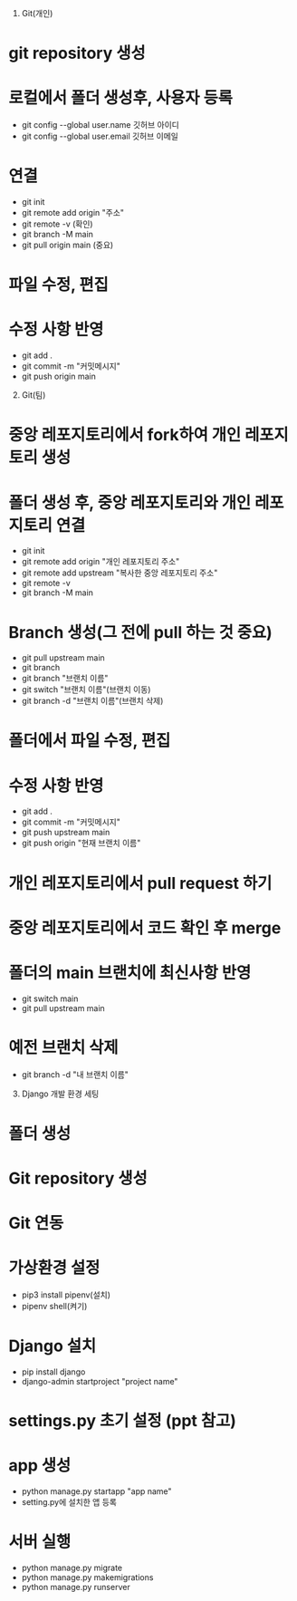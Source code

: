 1. Git(개인)
# git repository 생성
# 로컬에서 폴더 생성후, 사용자 등록
- git config --global user.name 깃허브 아이디
- git config --global user.email 깃허브 이메일
# 연결
- git init
- git remote add origin "주소"
- git remote -v (확인)
- git branch -M main
- git pull origin main (중요)
# 파일 수정, 편집
# 수정 사항 반영
- git add .
- git commit -m "커밋메시지"
- git push origin main

2. Git(팀)
# 중앙 레포지토리에서 fork하여 개인 레포지토리 생성
# 폴더 생성 후, 중앙 레포지토리와 개인 레포지토리 연결
- git init
- git remote add origin "개인 레포지토리 주소"
- git remote add upstream "복사한 중앙 레포지토리 주소"
- git remote -v
- git branch -M main
# Branch 생성(그 전에 pull 하는 것 중요)
- git pull upstream main
- git branch
- git branch "브랜치 이름"
- git switch "브랜치 이름"(브랜치 이동)
- git branch -d "브랜치 이름"(브랜치 삭제)
# 폴더에서 파일 수정, 편집
# 수정 사항 반영
- git add .
- git commit -m "커밋메시지"
- git push upstream main
- git push origin "현재 브랜치 이름"
# 개인 레포지토리에서 pull request 하기
# 중앙 레포지토리에서 코드 확인 후 merge
# 폴더의 main 브랜치에 최신사항 반영
- git switch main
- git pull upstream main
# 예전 브랜치 삭제
- git branch -d "내 브랜치 이름"

3. Django 개발 환경 세팅
# 폴더 생성
# Git repository 생성
# Git 연동
# 가상환경 설정
- pip3 install pipenv(설치)
- pipenv shell(켜기)
# Django 설치
- pip install django
- django-admin startproject "project name"
# settings.py 초기 설정 (ppt 참고)
# app 생성
- python manage.py startapp "app name"
- setting.py에 설치한 앱 등록
# 서버 실행
- python manage.py migrate
- python manage.py makemigrations
- python manage.py runserver